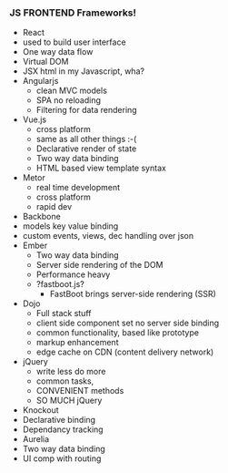 ### JS FRONTEND Frameworks!

* React
 * used to build user interface
 * One way data flow
 * Virtual DOM
 * JSX html in my Javascript, wha?
* Angularjs
  * clean MVC models
  * SPA no reloading
  * Filtering for data rendering
* Vue.js
  * cross platform
  * same as all other things :-(
  * Declarative render of state
  * Two way data binding
  * HTML based view template syntax
* Metor
  * real time development
  * cross platform
  * rapid dev
* Backbone
 * models key value binding
 * custom events, views, dec handling over json
* Ember
  * Two way data binding
  * Server side rendering of the DOM
  * Performance heavy
  * ?fastboot.js?
    * FastBoot brings server-side rendering (SSR)
* Dojo
  * Full stack stuff
  * client side component set no server side binding
  * common functionality, based like prototype
  * markup enhancement
  * edge cache on CDN (content delivery network)
* jQuery
  * write less do more
  * common tasks,
  * CONVENIENT methods
  * SO MUCH jQuery
* Knockout
 * Declarative binding
 * Dependancy tracking
* Aurelia
 * Two way data binding 
 * UI comp with routing
